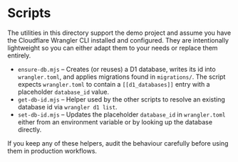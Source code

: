 # Scripts

The utilities in this directory support the demo project and assume you have the Cloudflare Wrangler CLI installed and
configured. They are intentionally lightweight so you can either adapt them to your needs or replace them entirely.

- `ensure-db.mjs` – Creates (or reuses) a D1 database, writes its id into `wrangler.toml`, and applies migrations found in
  `migrations/`. The script expects `wrangler.toml` to contain a `[[d1_databases]]` entry with a placeholder `database_id` value.
- `get-db-id.mjs` – Helper used by the other scripts to resolve an existing database id via `wrangler d1 list`.
- `set-db-id.mjs` – Updates the placeholder `database_id` in `wrangler.toml` either from an environment variable or by looking up
  the database directly.

If you keep any of these helpers, audit the behaviour carefully before using them in production workflows.
